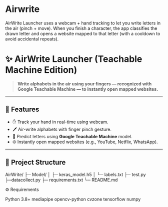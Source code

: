 # Airwrite
AirWrite Launcher uses a webcam + hand tracking to let you write letters in the air (pinch + move). When you finish a character, the app classifies the drawn letter and opens a website mapped to that letter (with a cooldown to avoid accidental repeats).

# ✨ AirWrite Launcher (Teachable Machine Edition)

> **Write alphabets in the air using your fingers — recognized with Google Teachable Machine — to instantly open mapped websites.**

---

## 📌 Features
- ✋ Track your hand in real-time using webcam.  
- 🖊️ Air-write alphabets with finger pinch gesture.  
- 🧠 Predict letters using **Google Teachable Machine** model.  
- 🌐 Instantly open mapped websites (e.g., YouTube, Netflix, WhatsApp).  

---

## 📂 Project Structure

AirWrite/
├─ Model/
│  ├─ keras_model.h5
│  └─ labels.txt
├─ test.py
├─datacollect.py
├─ requirements.txt
└─ README.md

⚙️ Requirements

Python 3.8+
mediapipe
opencv-python
cvzone
tensorflow
numpy
